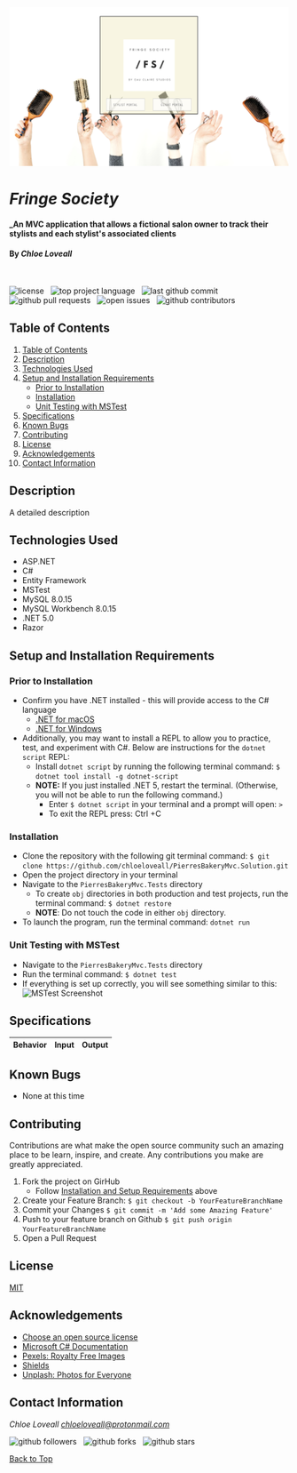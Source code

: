 ![Fringe society splash page image screenshot](HairSalon/wwwroot/img/fringe-society-splash-screenshot.png)

# _Fringe Society_

#### _An MVC application that allows a fictional salon owner to track their stylists and each stylist's associated clients

#### By _**Chloe Loveall**_
<br>

![license](https://img.shields.io/github/license/chloeloveall/HairSalon.Solution?color=blue&style=flat-square) &nbsp; ![top project language](https://img.shields.io/github/languages/top/chloeloveall/HairSalon.Solution?style=flat-square) &nbsp; ![last github commit](https://img.shields.io/github/last-commit/chloeloveall/HairSalon.Solution?style=flat-square) &nbsp; ![github pull requests](https://img.shields.io/github/issues-pr/chloeloveall/HairSalon.Solution?style=flat-square) &nbsp; ![open issues](https://img.shields.io/github/issues-raw/chloeloveall/HairSalon.Solution?style=flat-square) &nbsp; ![github contributors](https://img.shields.io/github/contributors/chloeloveall/HairSalon.Solution?color=brightgreen&style=flat-square)

## Table of Contents

1. [Table of Contents](#table-of-contents)
2. [Description](#description)
4. [Technologies Used](#technologies-used)
5. [Setup and Installation Requirements](#setup-and-installation-requirements)
    * [Prior to Installation](#prior-to-installation)
    * [Installation](#installation)
    * [Unit Testing with MSTest](#unit-testing-with-ms-test)
6. [Specifications](#specifications)
7. [Known Bugs](#known-bugs)
8. [Contributing](#contributing)
9. [License](#license)
10. [Acknowledgements](#acknowledgements)
11. [Contact Information](#contact-information)

## Description

A detailed description 

## Technologies Used

* ASP.NET
* C#
* Entity Framework
* MSTest
* MySQL 8.0.15
* MySQL Workbench 8.0.15
* .NET 5.0
* Razor

## Setup and Installation Requirements

### Prior to Installation

* Confirm you have .NET installed - this will provide access to the C# language
  * [.NET for macOS](https://dotnet.microsoft.com/download/dotnet/thank-you/sdk-5.0.100-macos-x64-installer)
  * [.NET for Windows](https://dotnet.microsoft.com/download/dotnet/thank-you/sdk-5.0.102-windows-x64-installer)
* Additionally, you may want to install a REPL to allow you to practice, test, and experiment with C#. Below are instructions for the ```dotnet script``` REPL:
  * Install ```dotnet script``` by running the following terminal command: ```$ dotnet tool install -g dotnet-script```
  * **NOTE:** If you just installed .NET 5, restart the terminal. (Otherwise, you will not be able to run the following command.) 
    * Enter ```$ dotnet script``` in your terminal and a prompt will open: ```>```
    * To exit the REPL press: Ctrl +C

### Installation
* Clone the repository with the following git terminal command: ```$ git clone https://github.com/chloeloveall/PierresBakeryMvc.Solution.git```
* Open the project directory in your terminal
* Navigate to the ```PierresBakeryMvc.Tests``` directory
    * To create ```obj``` directories in both production and test projects, run the terminal command: ```$ dotnet restore```
    * **NOTE**: Do not touch the code in either ```obj``` directory.
* To launch the program, run the terminal command: ```dotnet run```

### Unit Testing with MSTest
* Navigate to the ```PierresBakeryMvc.Tests``` directory
* Run the terminal command: ```$ dotnet test```
* If everything is set up correctly, you will see something similar to this: 
![MSTest Screenshot](img/mstest-screenshot.png)

## Specifications

| Behavior                                                         | Input                      | Output                     |
| ---------------------------------------------------------------- | :------------------------- | :------------------------- |

## Known Bugs

* None at this time

## Contributing

Contributions are what make the open source community such an amazing place to be learn, inspire, and create. Any contributions you make are greatly appreciated.

1. Fork the project on GirHub
    * Follow [Installation and Setup Requirements](#setup-and-installation-requirements) above
2. Create your Feature Branch: ```$ git checkout -b YourFeatureBranchName```
3. Commit your Changes ```$ git commit -m 'Add some Amazing Feature'```
4. Push to your feature branch on Github ```$ git push origin YourFeatureBranchName```
5. Open a Pull Request

## License

[MIT](LICENSE.md)

## Acknowledgements

* [Choose an open source license](https://choosealicense.com/)
* [Microsoft C# Documentation](https://docs.microsoft.com/en-us/dotnet/csharp/)
* [Pexels: Royalty Free Images](https://www.pexels.com/royalty-free-images/)
* [Shields](https://shields.io/)
* [Unplash: Photos for Everyone](https://unsplash.com/)

## Contact Information

_Chloe Loveall <chloeloveall@protonmail.com>_

![github followers](https://img.shields.io/github/followers/chloeloveall?style=social) &nbsp; ![github forks](https://img.shields.io/github/forks/chloeloveall/HairSalon.Solution?label=Forks&style=social) &nbsp; ![github stars](https://img.shields.io/github/stars/chloeloveall/HairSalon.Solution?style=social)

[Back to Top](#table-of-contents)